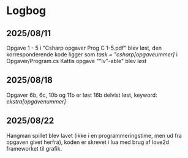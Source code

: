 # Logbog
## 2025/08/11
Opgave 1 - 5 i "Csharp opgaver Prog C 1-5.pdf" blev løst, den korresponderende kode ligger som *task = "csharp[opgaveummer]* i Opgaver/Program.cs
Kattis opgave ""lv"-able" blev løst

## 2025/08/18
Opgaver 6b, 6c, 10b og 11b er løst 16b delvist løst, keyword: *ekstra[opgavenummer]*

## 2025/08/22
Hangman spillet blev lavet (ikke i en programmeringstime, men ud fra opgaven givet herfra), koden er skrevet i lua med brug af love2d frameworket til grafik.
